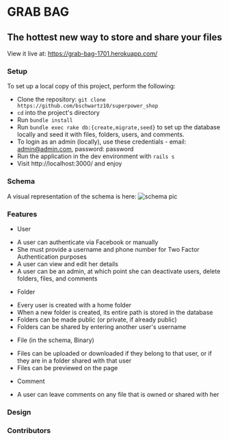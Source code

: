 # GRAB BAG
## The hottest new way to store and share your files

View it live at: https://grab-bag-1701.herokuapp.com/

### Setup

To set up a local copy of this project, perform the following:

* Clone the repository: `git clone https://github.com/bschwartz10/superpower_shop`
* `cd` into the project's directory
* Run `bundle install`
* Run `bundle exec rake db:{create,migrate,seed}` to set up the database locally and seed it with files, folders, users, and comments.
* To login as an admin (locally), use these credentials - email: admin@admin.com, password: password
* Run the application in the dev environment with `rails s`
* Visit http://localhost:3000/ and enjoy

### Schema

A visual representation of the schema is here:
![schema pic](http://i.dailymail.co.uk/i/pix/2010/04/28/article-0-09562375000005DC-283_964x699.jpg)


### Features

- User
 * A user can authenticate via Facebook or manually
 * She must provide a username and phone number for Two Factor Authentication purposes
 * A user can view and edit her details
 * A user can be an admin, at which point she can deactivate users, delete folders, files, and comments
- Folder
 * Every user is created with a home folder
 * When a new folder is created, its entire path is stored in the database
 * Folders can be made public (or private, if already public)
 * Folders can be shared by entering another user's username
- File (in the schema, Binary)
 * Files can be uploaded or downloaded if they belong to that user, or if they are in a folder shared with that user
 * Files can be previewed on the page
- Comment
 * A user can leave comments on any file that is owned or shared with her

### Design
### Contributors
